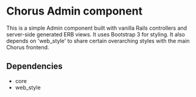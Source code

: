 # Chorus Admin component

This is a simple Admin component built with vanilla Rails controllers and server-side generated ERB views.  It uses
Bootstrap 3 for styling.  It also depends on 'web_style' to share certain overarching styles with the main Chorus
frontend.

## Dependencies
 
* core
* web_style